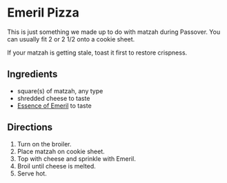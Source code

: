 # Emeril Pizza

This is just something we made up to do with matzah during Passover.  You can usually fit 2 or 2 1/2 onto a cookie sheet.

If your matzah is getting stale, toast it first to restore crispness.

## Ingredients

* square(s) of matzah, any type
* shredded cheese to taste
* [Essence of Emeril](../appetizers/emeril.md) to taste

## Directions

1. Turn on the broiler.
2. Place matzah on cookie sheet.  
3. Top with cheese and sprinkle with Emeril.
4. Broil until cheese is melted.
5. Serve hot.

